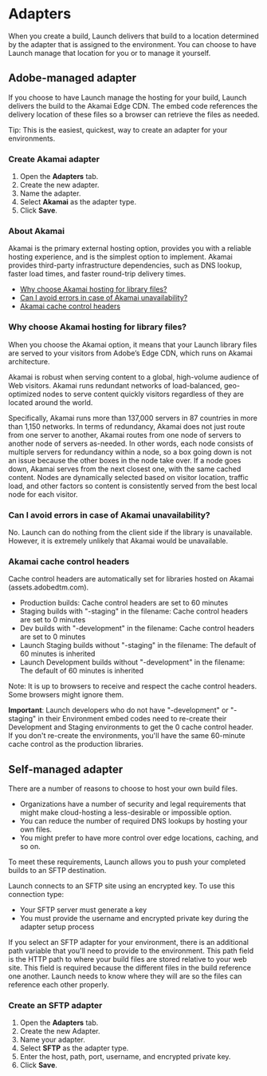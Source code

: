 # Adapters

When you create a build, Launch delivers that build to a location determined by the adapter that is assigned to the environment. You can choose to have Launch manage that location for you or to manage it yourself.

## Adobe-managed adapter

If you choose to have Launch manage the hosting for your build, Launch delivers the build to the Akamai Edge CDN. The embed code references the delivery location of these files so a browser can retrieve the files as needed.

Tip: This is the easiest, quickest, way to create an adapter for your environments.

### Create Akamai adapter

1. Open the **Adapters** tab.
2. Create the new adapter.
3. Name the adapter.
4. Select **Akamai** as the adapter type.
5. Click **Save**.

### About Akamai

Akamai is the primary external hosting option, provides you with a reliable hosting experience, and is the simplest option to implement. Akamai provides third-party infrastructure dependencies, such as DNS lookup, faster load times, and faster round-trip delivery times.

* [Why choose Akamai hosting for library files?](adapters.md#why-choose-akamai-hosting-for-library-files)
* [Can I avoid errors in case of Akamai unavailability?](adapters.md#can-i-avoid-errors-in-case-of-akamai-unavailability)
* [Akamai cache control headers](adapters.md#akamai-cache-control-headers)

### Why choose Akamai hosting for library files?

When you choose the Akamai option, it means that your Launch library files are served to your visitors from Adobe’s Edge CDN, which runs on Akamai architecture.

Akamai is robust when serving content to a global, high-volume audience of Web visitors. Akamai runs redundant networks of load-balanced, geo-optimized nodes to serve content quickly visitors regardless of  they are located around the world.

Specifically, Akamai runs more than 137,000 servers in 87 countries in more than 1,150 networks. In terms of redundancy, Akamai does not just route from one server to another, Akamai routes from one node of servers to another node of servers as-needed. In other words, each node consists of multiple servers for redundancy within a node, so a box going down is not an issue because the other boxes in the node take over. If a node goes down, Akamai serves from the next closest one, with the same cached content. Nodes are dynamically selected based on visitor location, traffic load, and other factors so content is consistently served from the best local node for each visitor.

### Can I avoid errors in case of Akamai unavailability?

No. Launch can do nothing from the client side if the library is unavailable. However, it is extremely unlikely that Akamai would be unavailable.

### Akamai cache control headers

Cache control headers are automatically set for libraries hosted on Akamai \(assets.adobedtm.com\).

* Production builds: Cache control headers are set to 60 minutes
* Staging builds with "-staging" in the filename: Cache control headers are set to 0 minutes
* Dev builds with "-development" in the filename: Cache control headers are set to 0 minutes
* Launch Staging builds without "-staging" in the filename: The default of 60 minutes is inherited
* Launch Development builds without "-development" in the filename: The default of 60 minutes is inherited

Note: It is up to browsers to receive and respect the cache control headers. Some browsers might ignore them.

**Important**: Launch developers who do not have "-development" or "-staging" in their Environment embed codes need to re-create their Development and Staging environments to get the 0 cache control header. If you don't re-create the environments, you'll have the same 60-minute cache control as the production libraries.

## Self-managed adapter

There are a number of reasons to choose to host your own build files.

* Organizations have a number of security and legal requirements that might make cloud-hosting a less-desirable or impossible option.
* You can reduce the number of required DNS lookups by hosting your own files.
* You might prefer to have more control over edge locations, caching, and so on.

To meet these requirements, Launch allows you to push your completed builds to an SFTP destination.

Launch connects to an SFTP site using an encrypted key. To use this connection type:

* Your SFTP server must generate a key
* You must provide the username and encrypted private key during the adapter setup process

If you select an SFTP adapter for your environment, there is an additional path variable that you'll need to provide to the environment. This path field is the HTTP path to where your build files are stored relative to your web site. This field is required because the different files in the build reference one another. Launch needs to know where they will are so the files can reference each other properly.

### Create an SFTP adapter

1. Open the **Adapters** tab.
2. Create the new Adapter.
3. Name your adapter.
4. Select **SFTP** as the adapter type.
5. Enter the host, path, port, username, and encrypted private key.
6. Click **Save**.

